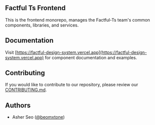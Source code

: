 ## Factful Ts Frontend

This is the frontend monorepo, manages the Factful-Ts team's common components, libraries, and services.

## Documentation

Visit [https://factful-design-system.vercel.app](https://factful-design-system.vercel.app) for component documentation and examples.

## Contributing

If you would like to contribute to our repository, please review our [CONTRIBUTING.md](/CONTRIBUTING.md).

## Authors

- Asher Seo ([@beomxtone](https://www.linkedin.com/in/%EB%B2%94%EC%84%9D-%EC%84%9C-36635b207/))
